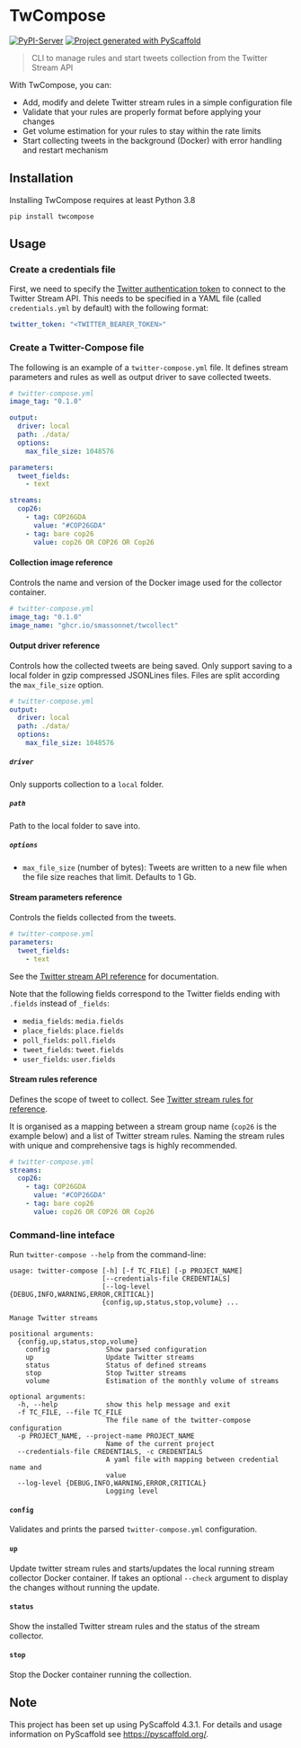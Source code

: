 <!-- These are examples of badges you might want to add to your README:
     please update the URLs accordingly

[![Built Status](https://api.cirrus-ci.com/github/<USER>/twcompose.svg?branch=main)](https://cirrus-ci.com/github/<USER>/twcompose)
[![ReadTheDocs](https://readthedocs.org/projects/twcompose/badge/?version=latest)](https://twcompose.readthedocs.io/en/stable/)
[![Coveralls](https://img.shields.io/coveralls/github/<USER>/twcompose/main.svg)](https://coveralls.io/r/<USER>/twcompose)
[![Conda-Forge](https://img.shields.io/conda/vn/conda-forge/twcompose.svg)](https://anaconda.org/conda-forge/twcompose)
[![Monthly Downloads](https://pepy.tech/badge/twcompose/month)](https://pepy.tech/project/twcompose)
[![Twitter](https://img.shields.io/twitter/url/http/shields.io.svg?style=social&label=Twitter)](https://twitter.com/twcompose)
-->

# TwCompose

[![PyPI-Server](https://img.shields.io/pypi/v/twcompose.svg)](https://pypi.org/project/twcompose/)
[![Project generated with PyScaffold](https://img.shields.io/badge/-PyScaffold-005CA0?logo=pyscaffold)](https://pyscaffold.org/)

> CLI to manage rules and start tweets collection from the Twitter Stream API

With TwCompose, you can:

- Add, modify and delete Twitter stream rules in a simple configuration file
- Validate that your rules are properly format before applying your changes
- Get volume estimation for your rules to stay within the rate limits
- Start collecting tweets in the background (Docker) with error handling and restart mechanism

## Installation

Installing TwCompose requires at least Python 3.8

```shell
pip install twcompose
```

## Usage

### Create a credentials file

First, we need to specify the [Twitter authentication token](https://developer.twitter.com/en/docs/twitter-api/getting-started/getting-access-to-the-twitter-api) to connect to the Twitter Stream API.
This needs to be specified in a YAML file (called `credentials.yml` by default) with the following format:

```yml
twitter_token: "<TWITTER_BEARER_TOKEN>"
```

### Create a Twitter-Compose file

The following is an example of a `twitter-compose.yml` file.
It defines stream parameters and rules as well as output driver to save collected tweets.

```yml
# twitter-compose.yml
image_tag: "0.1.0"

output:
  driver: local
  path: ./data/
  options:
    max_file_size: 1048576

parameters:
  tweet_fields:
    - text

streams:
  cop26:
    - tag: COP26GDA
      value: "#COP26GDA"
    - tag: bare cop26
      value: cop26 OR COP26 OR Cop26
```

#### Collection image reference

Controls the name and version of the Docker image used for the collector container.

```yml
# twitter-compose.yml
image_tag: "0.1.0"
image_name: "ghcr.io/smassonnet/twcollect"
```

#### Output driver reference

Controls how the collected tweets are being saved.
Only support saving to a local folder in gzip compressed JSONLines files.
Files are split according the `max_file_size` option.

```yml
# twitter-compose.yml
output:
  driver: local
  path: ./data/
  options:
    max_file_size: 1048576
```

##### `driver`

Only supports collection to a `local` folder.

##### `path`

Path to the local folder to save into.

##### `options`

- `max_file_size` (number of bytes): Tweets are written to a new file when the file size reaches that limit. Defaults to 1 Gb.

#### Stream parameters reference

Controls the fields collected from the tweets.

```yml
# twitter-compose.yml
parameters:
  tweet_fields:
    - text
```

See the [Twitter stream API reference](https://developer.twitter.com/en/docs/twitter-api/tweets/filtered-stream/api-reference/get-tweets-search-stream) for documentation.

Note that the following fields correspond to the Twitter fields ending with `.fields` instead of `_fields`:

- `media_fields`: `media.fields`
- `place_fields`: `place.fields`
- `poll_fields`: `poll.fields`
- `tweet_fields`: `tweet.fields`
- `user_fields`: `user.fields`

#### Stream rules reference

Defines the scope of tweet to collect. See [Twitter stream rules for reference](https://developer.twitter.com/en/docs/twitter-api/tweets/filtered-stream/api-reference/post-tweets-search-stream-rules).

It is organised as a mapping between a stream group name (`cop26` is the example below) and a list of Twitter stream rules.
Naming the stream rules with unique and comprehensive tags is highly recommended.

```yml
# twitter-compose.yml
streams:
  cop26:
    - tag: COP26GDA
      value: "#COP26GDA"
    - tag: bare cop26
      value: cop26 OR COP26 OR Cop26
```

### Command-line inteface

Run `twitter-compose --help` from the command-line:

```
usage: twitter-compose [-h] [-f TC_FILE] [-p PROJECT_NAME]
                       [--credentials-file CREDENTIALS]
                       [--log-level {DEBUG,INFO,WARNING,ERROR,CRITICAL}]
                       {config,up,status,stop,volume} ...

Manage Twitter streams

positional arguments:
  {config,up,status,stop,volume}
    config              Show parsed configuration
    up                  Update Twitter streams
    status              Status of defined streams
    stop                Stop Twitter streams
    volume              Estimation of the monthly volume of streams

optional arguments:
  -h, --help            show this help message and exit
  -f TC_FILE, --file TC_FILE
                        The file name of the twitter-compose configuration
  -p PROJECT_NAME, --project-name PROJECT_NAME
                        Name of the current project
  --credentials-file CREDENTIALS, -c CREDENTIALS
                        A yaml file with mapping between credential name and
                        value
  --log-level {DEBUG,INFO,WARNING,ERROR,CRITICAL}
                        Logging level
```

#### `config`

Validates and prints the parsed `twitter-compose.yml` configuration.

#### `up`

Update twitter stream rules and starts/updates the local running stream collector Docker container.
If takes an optional `--check` argument to display the changes without running the update.

#### `status`

Show the installed Twitter stream rules and the status of the stream collector.

#### `stop`

Stop the Docker container running the collection.


<!-- pyscaffold-notes -->

## Note

This project has been set up using PyScaffold 4.3.1. For details and usage
information on PyScaffold see https://pyscaffold.org/.
